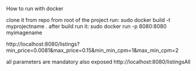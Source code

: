 How to run with docker

clone it from repo
from root of the project run: 
sudo docker build -t myprojectname .
after build run it:
sudo docker run  -p 8080:8080 myimagename



http://localhost:8080/listings?min_price=0.0081&max_price=0.15&min_min_cpm=1&max_min_cpm=2

all parameters are mandatory
also exposed http://localhost:8080/listingsAll 